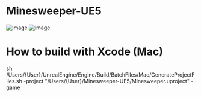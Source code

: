 # Minesweeper-UE5

![image](https://user-images.githubusercontent.com/10357361/168759289-4e91115b-2f0a-4bc0-95cd-bcdb99b59513.png)
![image](https://user-images.githubusercontent.com/10357361/168759379-b3195ca3-bc30-43f0-89ab-966fcc4cda42.png)


# How to build with Xcode (Mac)
sh /Users/{User}/UnrealEngine/Engine/Build/BatchFiles/Mac/GenerateProjectFiles.sh -project "/Users/{User}/Minesweeper-UE5/Minesweeper.uproject" -game
